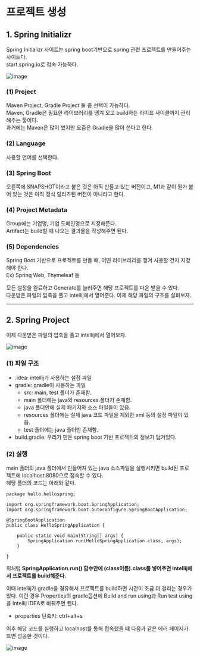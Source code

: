 # <strong> 프로젝트 생성 </strong>

<h2> <strong> 1. Spring Initializr </strong> </h2>

Spring Initializr 사이트는 spring boot기반으로 spring 관련 프로젝트를 만들어주는 사이트다. <br>
start.spring.io로 접속 가능하다.

![image](https://user-images.githubusercontent.com/85156021/177077646-0148ede7-a45d-46da-8539-e6137dd7be15.png)

### <strong> (1) Project </strong>
Maven Project, Gradle Project 둘 중 선택이 가능하다. <br>
Maven, Gradle은 필요한 라이브러리를 땡겨 오고 build하는 라이프 사이클까지 관리해주는 툴이다. <br>
과거에는 Maven은 많이 썼지만 요즘은 Gradle을 많이 쓴다고 한다.

### <strong> (2) Language </strong>
사용할 언어를 선택한다.
 
### <strong> (3) Spring Boot </strong>
오른쪽에 SNAPSHOT이라고 붙은 것은 아직 만들고 있는 버전이고, M1과 같이 뭔가 붙어 있는 것은 아직 정식 릴리즈된 버전이 아니라고 한다. 

### <strong> (4) Project Metadata </strong>
Group에는 기업명, 기업 도메인명으로 지정해준다. <br>
Artifact는 build할 때 나오는 결과물을 작성해주면 된다.

### <strong> (5) Dependencies </strong>
Spring Boot 기반으로 프로젝트를 만들 때, 어떤 라이브러리를 땡겨 사용할 건지 지정해야 한다. <br>
Ex) Spring Web, Thymeleaf 등

모든 설정을 완료하고 Generate를 눌러주면 해당 프로젝트를 다운 받을 수 있다. <br>
다운받은 파일의 압축을 풀고 intellij에서 열어준다. 이제 해당 파일의 구조를 살펴보자.

---

## <strong> 2. Spring Project </strong>

이제 다운받은 파일의 압축을 풀고 intellij에서 열어보자.

![image](https://user-images.githubusercontent.com/85156021/177077865-cac68efd-80c2-42fb-bc89-aceb06cbf633.png)


### (1) 파일 구조

- .idea: intellij가 사용하는 설정 파일
- gradle: gradle이 사용하는 파일
    - src: main, test 폴더가 존재함.
    - main 폴더에는 java와 resources 폴더가 존재함.
    - java 폴더안에 실제 패키지와 소스 파일들이 있음.
    - resources 폴더에는 실제 java 코드 파일을 제외한 xml 등의 설정 파일이 있음.
    - test 폴더에는 java 폴더만 존재함.
- build.gradle: 우리가 만든 spring boot 기반 프로젝트의 정보가 담겨있다.

### (2) 실행

main 폴더의 java 폴더에서 만들어져 있는 java 소스파일을 실행시키면 build된 프로젝트에 localhost:8080으로 접속할 수 있다. <br>
해당 폴더의 코드는 아래와 같다.

```(java) 
package hello.hellospring;

import org.springframework.boot.SpringApplication;
import org.springframework.boot.autoconfigure.SpringBootApplication;

@SpringBootApplication
public class HelloSpringApplication {

	public static void main(String[] args) {
		SpringApplication.run(HelloSpringApplication.class, args);
	}

}
```

위처럼 <b>SpringApplication.run() 함수안에 (class이름).class를 넣어주면 intellij에서 프로젝트를 build해준다.</b>

이때 intellij가 gradle을 경유해서 프로젝트를 build하면 시간이 조금 더 걸리는 경우가 있다.
이런 경우 Properties의 gradle옵션에 Build and run using과 Run test using을 Intellij IDEA로 바꿔주면 된다.

* properties 단축키: ctrl+alt+s

이후 해당 코드를 실행하고 localhost를 통해 접속했을 때 다음과 같은 에러 페이지가 뜨면 성공한 것이다.

![image](https://user-images.githubusercontent.com/85156021/177078150-8c149295-bd9f-4e60-ac7d-9b5f9151d87d.png)


